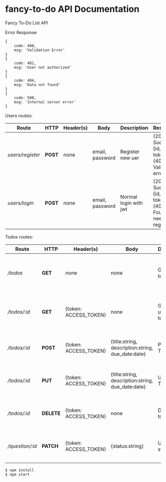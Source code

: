 # fancy-to-do API Documentation
Fancy To-Do List API

Error Response
```
{
    code: 400,
    msg: 'Validation Error'
}
{
    code: 401,
    msg: 'User not authorized'
}
{
    code: 404,
    msg: 'Data not found'
}
{
    code: 500,
    msg: 'Internal server error'
}
```

Users routes:

Route | HTTP | Header(s) | Body | Description | Response |
------|------|-----------|------|-------------|----------|
_users/register_ | **POST** | none | email, password | Register new uer | (201) Success {id, email, token}, (400) Validate error
_users/login_ | **POST** | none | email, password | Normal login with jwt | (200) Success {id, email, token}, (404) Not Found, need register
 
Todos routes: 

Route | HTTP | Header(s) | Body | Description | Response |
------|------|-----------|------|-------------|----------|
_/todos_ | **GET**| none | none | Get all todos list | (200) Success {object data}, (404) Error |
_/todos/:id_ | **GET** | {token: ACCESS_TOKEN} | none | Get all user's todos | (200) Success {object data}, (401) Error |
_/todos/:id_  | **POST**  | {token: ACCESS_TOKEN} | {title:string, description:string, due_date:date}  | Post a new Todo | (201) OK {object data}, (400) Error  |
_/todos/:id_| **PUT** | {token: ACCESS_TOKEN} | {title:string, description:string, due_date:date} | Update a Todo | (200) OK {object data}, (401) Error |
_/todos/:id_   | **DELETE** | {token: ACCESS_TOKEN} | none | Delete a todo | (200) OK {object data}, (401) Error |
_/question/:id_ | **PATCH**| {token: ACCESS_TOKEN} | {status:string} | Update status todo | (200) OK {object data}, (401) Error |

```
$ npm install
$ npm start